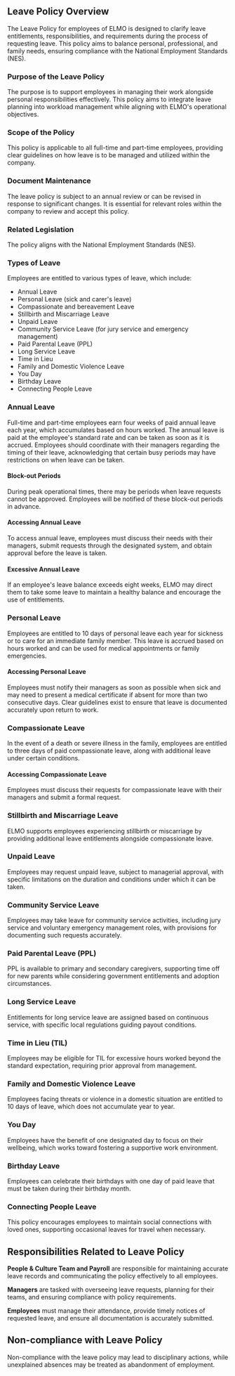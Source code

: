 ## Leave Policy Overview

The Leave Policy for employees of ELMO is designed to clarify leave entitlements, responsibilities, and requirements during the process of requesting leave. This policy aims to balance personal, professional, and family needs, ensuring compliance with the National Employment Standards (NES).

### Purpose of the Leave Policy

The purpose is to support employees in managing their work alongside personal responsibilities effectively. This policy aims to integrate leave planning into workload management while aligning with ELMO's operational objectives.

### Scope of the Policy

This policy is applicable to all full-time and part-time employees, providing clear guidelines on how leave is to be managed and utilized within the company.

### Document Maintenance

The leave policy is subject to an annual review or can be revised in response to significant changes. It is essential for relevant roles within the company to review and accept this policy.

### Related Legislation

The policy aligns with the National Employment Standards (NES).

### Types of Leave

Employees are entitled to various types of leave, which include:

- Annual Leave
- Personal Leave (sick and carer's leave)
- Compassionate and bereavement Leave
- Stillbirth and Miscarriage Leave
- Unpaid Leave
- Community Service Leave (for jury service and emergency management)
- Paid Parental Leave (PPL)
- Long Service Leave
- Time in Lieu
- Family and Domestic Violence Leave
- You Day
- Birthday Leave
- Connecting People Leave

### Annual Leave

Full-time and part-time employees earn four weeks of paid annual leave each year, which accumulates based on hours worked. The annual leave is paid at the employee's standard rate and can be taken as soon as it is accrued. Employees should coordinate with their managers regarding the timing of their leave, acknowledging that certain busy periods may have restrictions on when leave can be taken.

#### Block-out Periods

During peak operational times, there may be periods when leave requests cannot be approved. Employees will be notified of these block-out periods in advance.

#### Accessing Annual Leave

To access annual leave, employees must discuss their needs with their managers, submit requests through the designated system, and obtain approval before the leave is taken.

#### Excessive Annual Leave

If an employee's leave balance exceeds eight weeks, ELMO may direct them to take some leave to maintain a healthy balance and encourage the use of entitlements.

### Personal Leave

Employees are entitled to 10 days of personal leave each year for sickness or to care for an immediate family member. This leave is accrued based on hours worked and can be used for medical appointments or family emergencies. 

#### Accessing Personal Leave

Employees must notify their managers as soon as possible when sick and may need to present a medical certificate if absent for more than two consecutive days. Clear guidelines exist to ensure that leave is documented accurately upon return to work.

### Compassionate Leave

In the event of a death or severe illness in the family, employees are entitled to three days of paid compassionate leave, along with additional leave under certain conditions.

#### Accessing Compassionate Leave

Employees must discuss their requests for compassionate leave with their managers and submit a formal request.

### Stillbirth and Miscarriage Leave

ELMO supports employees experiencing stillbirth or miscarriage by providing additional leave entitlements alongside compassionate leave.

### Unpaid Leave

Employees may request unpaid leave, subject to managerial approval, with specific limitations on the duration and conditions under which it can be taken.

### Community Service Leave

Employees may take leave for community service activities, including jury service and voluntary emergency management roles, with provisions for documenting such requests accurately.

### Paid Parental Leave (PPL)

PPL is available to primary and secondary caregivers, supporting time off for new parents while considering government entitlements and adoption circumstances.

### Long Service Leave

Entitlements for long service leave are assigned based on continuous service, with specific local regulations guiding payout conditions.

### Time in Lieu (TIL)

Employees may be eligible for TIL for excessive hours worked beyond the standard expectation, requiring prior approval from management.

### Family and Domestic Violence Leave

Employees facing threats or violence in a domestic situation are entitled to 10 days of leave, which does not accumulate year to year.

### You Day

Employees have the benefit of one designated day to focus on their wellbeing, which works toward fostering a supportive work environment.

### Birthday Leave

Employees can celebrate their birthdays with one day of paid leave that must be taken during their birthday month.

### Connecting People Leave

This policy encourages employees to maintain social connections with loved ones, supporting occasional leaves for travel when necessary.

## Responsibilities Related to Leave Policy

**People & Culture Team and Payroll** are responsible for maintaining accurate leave records and communicating the policy effectively to all employees.

**Managers** are tasked with overseeing leave requests, planning for their teams, and ensuring compliance with policy requirements.

**Employees** must manage their attendance, provide timely notices of requested leave, and ensure all documentation is accurately submitted.

## Non-compliance with Leave Policy

Non-compliance with the leave policy may lead to disciplinary actions, while unexplained absences may be treated as abandonment of employment.
